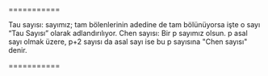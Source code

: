 

===========

Tau sayısı: sayımız; tam bölenlerinin adedine de tam bölünüyorsa işte o sayı “Tau Sayısı” olarak adlandırılıyor.
Chen sayısı: Bir p sayımız olsun. p asal sayı olmak üzere, p+2 sayısı da asal sayı ise bu p sayısına "Chen sayısı" denir. 

===========
